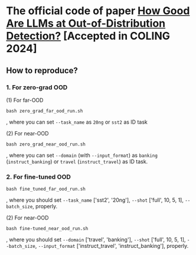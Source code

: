 # The official code of paper [How Good Are LLMs at Out-of-Distribution Detection?](https://arxiv.org/abs/2308.10261) [Accepted in COLING 2024]

## How to reproduce?
### 1. For zero-grad OOD
(1) For far-OOD 
```
bash zero_grad_far_ood_run.sh
```
, where you can set `--task_name` as `20ng` or `sst2` as ID task

(2) For near-OOD
```
bash zero_grad_near_ood_run.sh
```
, where you can set `--domain` (with `--input_format`) as `banking` (`instruct_banking`) or `travel` (`instruct_travel`) as ID task.

### 2. For fine-tuned OOD
```
bash fine_tuned_far_ood_run.sh
```
, where you should set `--task_name` ['sst2', '20ng'], `--shot` ['full', 10, 5, 1], `--batch_size`, properly.


(2) For near-OOD
```
bash fine-tuned_near_ood_run.sh
```
, where you should set `--domain` ['travel', 'banking'], `--shot` ['full', 10, 5, 1], `--batch_size`, `--input_format` ['instruct_travel', 'instruct_banking'], properly.
    
   

